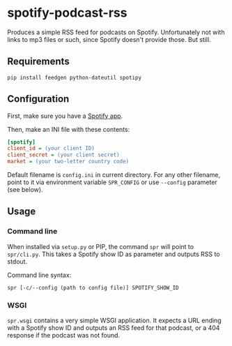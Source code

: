 # spotify-podcast-rss

Produces a simple RSS feed for podcasts on Spotify. Unfortunately not with links to mp3 files or such, since Spotify doesn't provide those. But still.

## Requirements

```shell
pip install feedgen python-dateutil spotipy
```

## Configuration

First, make sure you have a [Spotify app](https://developer.spotify.com/dashboard/applications).

Then, make an INI file with these contents:

```ini
[spotify]
client_id = (your client ID)
client_secret = (your client secret)
market = (your two-letter country code)
```

Default filename is `config.ini` in current directory. For any other filename, point to it via environment variable `SPR_CONFIG` or use `--config` parameter (see below).

## Usage

### Command line

When installed via `setup.py` or PIP, the command `spr` will point to `spr/cli.py`. This takes a Spotify show ID as parameter and outputs RSS to stdout.

Command line syntax:

```shell
spr [-c/--config (path to config file)] SPOTIFY_SHOW_ID
```

### WSGI

`spr.wsgi` contains a very simple WSGI application. It expects a URL ending with a Spotify show ID and outputs an RSS feed for that podcast, or a 404 response if the podcast was not found.
